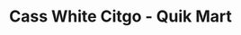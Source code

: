 ---
title: "Cass White Citgo - Quik Mart"
url: /cartersville/cass-white-citgo-quik-mart/
shop: convenience
---